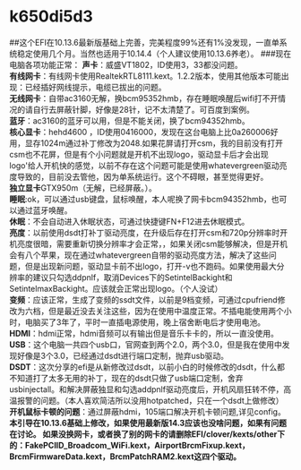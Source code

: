 # **k650di5d3**
##这个EFI在10.13.6最新版基础上完善，完美程度99%还有1%没发现，一直单系统稳定使用几个月。当然也适用于10.14.4（个人建议使用10.13.6养老）。
###现在电脑各项功能正常：
**声卡**：威盛VT1802，ID使用3，33都没问题。  
**有线网卡**：有线网卡使用RealtekRTL8111.kext。1.2.2版本，使用其他版本可能出现：已经插好网线提示，电缆已拔出的问题。  
**无线网卡**：自带ac3160无解，换bcm95352hmb，存在睡眠唤醒后wifi打不开情况的请自行去屏蔽针脚，好像是28针，记不太清楚了。可百度到案例。  
**蓝牙**：ac3160的蓝牙可以用，但是不能关闭，换了bcm94352hmb。  
**核心显卡**：hehd4600 ，ID使用0416000，发现在这台电脑上比0a260006好用，显存1024m通过补丁修改为2048.如果花屏请打开csm，我的目前没有打开csm也不花屏，但是有个小问题就是开机不出现logo，驱动显卡后才会出现logo'给人开机快的感觉，以前不存在这个问题可能是使用whatevergreen驱动亮度导致的，目前没去管他，因为单系统运行。这个不碍眼，甚至觉得更好。  
**独立显卡**GTX950m（无解，已经屏蔽。）。  
**睡眠**:ok，可以通过usb键盘，鼠标唤醒，本人呢换了网卡bcm94352hmb，也可以通过蓝牙唤醒。  
**休眠**：不会自动进入休眠状态，可通过快捷键FN+F12进去休眠模式。  
**亮度**：以前使用dsdt打补丁驱动亮度，在升级后存在打开csm和720p分辨率时开机亮度很暗，需要重新切换分辨率才会正常，，如果关闭csm能够解决，但是开机会有八个苹果，现在通过whatevergreen自带的驱动亮度方法，解决了这些问题，但是出现新问题，驱动显卡前不出logo，打开-v也不跑码。如果使用最大分辨率的建议只勾选ddpnlf，取消Devices下的SetintelBackight和SetintelmaxBackight。应该就会正常出现logo。（个人没试）  
**变频**：应该正常，生成了变频的ssdt文件，以前是9档变频，可通过cpufriend修改为六档，但是最近没去关注这些，因为在使用中温度正常。不插电能使用两个小时，电脑买了3年了，平时一直插电源使用，晚上宿舍断电后才使用电池。  
**HDMI**：hdmi正常，hdmi音频可以有输出但是音乐卡卡的，所以一直没使用。  
**USB**：这个电脑一共四个usb口，官网查到两个2.0，两个3.0，但是我在使用中发现好像是3个3.0，已经通过dsdt进行端口定制，抛弃usb驱动。  
**DSDT**：这次分享的efi是从新修改过dsdt，以前小白的时候修改的dsdt，什么都不知道打了太多无用的补丁，现在的dsdt只做了usb端口定制，舍弃usbinjectall。和解决屏蔽独显和勾选addpnlf驱动亮度后，开机风扇狂转不停，高温报警的问题。（本人喜欢简洁所以没用hotpatched，只在一个dsdt上做修改）  
**开机鼠标卡顿的问题**：通过屏蔽hdmi，105端口解决开机卡顿问题,详见config。  
**本引导在10.13.6基础上修改，如果使用最新版14.3应该也没啥问题，如果有问题在讨论。
如果没换网卡，或者换了别的网卡的请删除EFI/clover/kexts/other下的：FakePCIID_Broadcom_WiFi.kext，AirportBrcmFixup.kext，BrcmFirmwareData.kext，BrcmPatchRAM2.kext这四个驱动。**  
